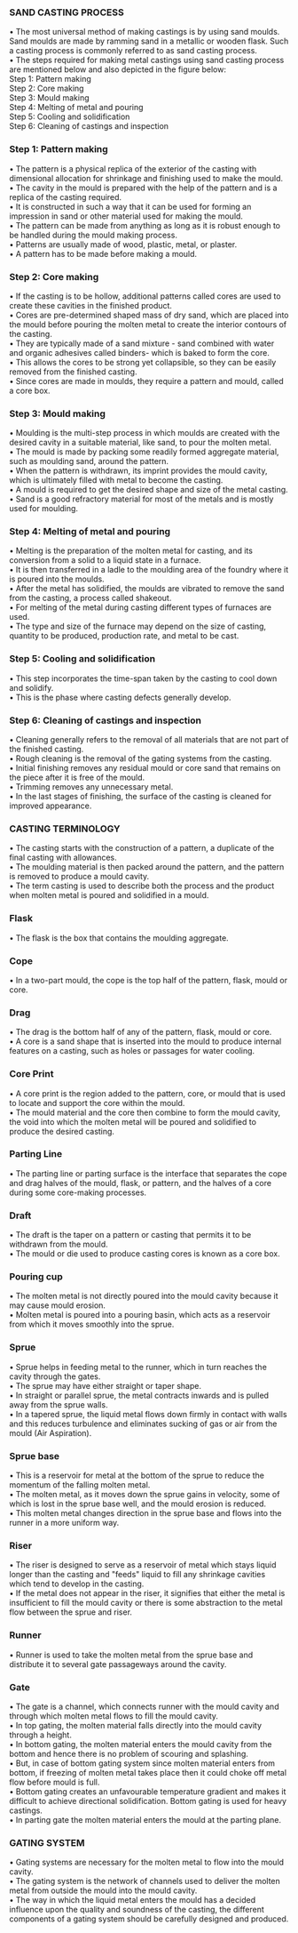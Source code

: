 ### SAND CASTING PROCESS
•	The most universal method of making castings is by using sand moulds. Sand moulds are made by ramming sand in a metallic or wooden flask. Such a casting process is commonly referred to as sand casting process.<br>
•	The steps required for making metal castings using sand casting process are mentioned below and also depicted in the figure below:<br>
Step 1: Pattern making<br>
Step 2: Core making<br>
Step 3: Mould making<br>
Step 4: Melting of metal and pouring<br>
Step 5: Cooling and solidification<br>
Step 6: Cleaning of castings and inspection
 
### Step 1: Pattern making<br>
•	The pattern is a physical replica of the exterior of the casting with dimensional allocation for shrinkage and finishing used to make the mould.<br>
•	The cavity in the mould is prepared with the help of the pattern and is a replica of the casting required.<br>
•	It is constructed in such a way that it can be used for forming an impression in sand or other material used for making the mould.<br>
•	The pattern can be made from anything as long as it is robust enough to be handled during the mould making process.<br>
•	Patterns are usually made of wood, plastic, metal, or plaster.<br>
•	A pattern has to be made before making a mould.

### Step 2: Core making<br>
•	If the casting is to be hollow, additional patterns called cores are used to create these cavities in the finished product.<br>
•	Cores are pre-determined shaped mass of dry sand, which are placed into the mould before pouring the molten metal to create the interior contours of the casting.<br>
•	They are typically made of a sand mixture - sand combined with water and organic adhesives called binders- which is baked to form the core.<br>
•	This allows the cores to be strong yet collapsible, so they can be easily removed from the finished casting.<br>
•	Since cores are made in moulds, they require a pattern and mould, called a core box.

### Step 3: Mould making<br>
•	Moulding is the multi-step process in which moulds are created with the desired cavity in a suitable material, like sand, to pour the molten metal.<br>
•	The mould is made by packing some readily formed aggregate material, such as moulding sand, around the pattern.<br>
•	When the pattern is withdrawn, its imprint provides the mould cavity, which is ultimately filled with metal to become the casting.<br>
•	A mould is required to get the desired shape and size of the metal casting.<br>
•	Sand is a good refractory material for most of the metals and is mostly used for moulding.

### Step 4: Melting of metal and pouring<br>
•	Melting is the preparation of the molten metal for casting, and its conversion from a solid to a liquid state in a furnace.<br>
•	It is then transferred in a ladle to the moulding area of the foundry where it is poured into the moulds.<br>
•	After the metal has solidified, the moulds are vibrated to remove the sand from the casting, a process called shakeout.<br>
•	For melting of the metal during casting different types of furnaces are used.<br>
•	The type and size of the furnace may depend on the size of casting, quantity to be produced, production rate, and metal to be cast.

### Step 5: Cooling and solidification<br>
•	This step incorporates the time-span taken by the casting to cool down and solidify.<br>
•	This is the phase where casting defects generally develop.<br>

### Step 6: Cleaning of castings and inspection<br>
•	Cleaning generally refers to the removal of all materials that are not part of the finished casting.<br>
•	Rough cleaning is the removal of the gating systems from the casting.<br>
•	Initial finishing removes any residual mould or core sand that remains on the piece after it is free of the mould.<br>
•	Trimming removes any unnecessary metal.<br>
•	In the last stages of finishing, the surface of the casting is cleaned for improved appearance.

### CASTING TERMINOLOGY<br>
•	The casting starts with the construction of a pattern, a duplicate of the final casting with allowances.<br>
•	The moulding material is then packed around the pattern, and the pattern is removed to produce a mould cavity.<br>
•	The term casting is used to describe both the process and the product when molten metal is poured and solidified in a mould.
 
### Flask<br>
•	The flask is the box that contains the moulding aggregate.

### Cope<br>
•	In a two-part mould, the cope is the top half of the pattern, flask, mould or core.

### Drag<br>
•	The drag is the bottom half of any of the pattern, flask, mould or core.<br>
•	A core is a sand shape that is inserted into the mould to produce internal features on a casting, such as holes or passages for water cooling.

### Core Print<br>
•	A core print is the region added to the pattern, core, or mould that is used to locate and support the core within the mould.<br>
•	The mould material and the core then combine to form the mould cavity, the void into which the molten metal will be poured and solidified to produce the desired casting.

### Parting Line<br>
•	The parting line or parting surface is the interface that separates the cope and drag halves of the mould, flask, or pattern, and the halves of a core during some core-making processes.

### Draft<br>
•	The draft is the taper on a pattern or casting that permits it to be withdrawn from the mould.<br>
•	The mould or die used to produce casting cores is known as a core box.

### Pouring cup<br>
•	The molten metal is not directly poured into the mould cavity because it may cause mould erosion.<br>
•	Molten metal is poured into a pouring basin, which acts as a reservoir from which it moves smoothly into the sprue.

### Sprue<br>
•	Sprue helps in feeding metal to the runner, which in turn reaches the cavity through the gates.<br>
•	The sprue may have either straight or taper shape.<br>
•	In straight or parallel sprue, the metal contracts inwards and is pulled away from the sprue walls.<br>
•	In a tapered sprue, the liquid metal flows down firmly in contact with walls and this reduces turbulence and eliminates sucking of gas or air from the mould (Air Aspiration).
 
### Sprue base<br>
•	This is a reservoir for metal at the bottom of the sprue to reduce the momentum of the falling molten metal.<br>
•	The molten metal, as it moves down the sprue gains in velocity, some of which is lost in the sprue base well, and the mould erosion is reduced.<br>
•	This molten metal changes direction in the sprue base and flows into the runner in a more uniform way.

### Riser<br>
•	The riser is designed to serve as a reservoir of metal which stays liquid longer than the casting and "feeds" liquid to fill any shrinkage cavities which tend to develop in the casting.<br>
•	If the metal does not appear in the riser, it signifies that either the metal is insufficient to fill the mould cavity or there is some abstraction to the metal flow between the sprue and riser.

### Runner<br>
•	Runner is used to take the molten metal from the sprue base and distribute it to several gate passageways around the cavity.

### Gate<br>
•	The gate is a channel, which connects runner with the mould cavity and through which molten metal flows to fill the mould cavity.<br>
•	In top gating, the molten material falls directly into the mould cavity through a height.<br>
•	In bottom gating, the molten material enters the mould cavity from the bottom and hence there is no problem of scouring and splashing.<br>
•	But, in case of bottom gating system since molten material enters from bottom, if freezing of molten metal takes place then it could choke off metal flow before mould is full.<br>
•	Bottom gating creates an unfavourable temperature gradient and makes it difficult to achieve directional solidification. Bottom gating is used for heavy castings.<br>
•	In parting gate the molten material enters the mould at the parting plane.
 

### GATING SYSTEM<br>
•	Gating systems are necessary for the molten metal to flow into the mould cavity.<br>
•	The gating system is the network of channels used to deliver the molten metal from outside the mould into the mould cavity.<br>
•	The way in which the liquid metal enters the mould has a decided influence upon the quality and soundness of the casting, the different components of a gating system should be carefully designed and produced.
